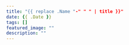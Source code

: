 ```yaml
---
title: "{{ replace .Name "-" " " | title }}"
date: {{ .Date }}
tags: []
featured_image: ""
description: ""
---
```


